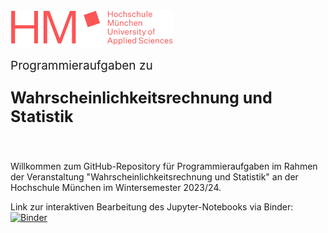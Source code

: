 <img src="logo.png" width="260px" style="margin-left: 0px;">

<br>
<p style="font-size:19px; text-align:left; margin-top: 15px; margin-bottom: 15px">Programmieraufgaben zu</i></p>
<p style="font-size:25px; text-align:left; margin-bottom: 25px"><b>Wahrscheinlichkeitsrechnung und Statistik</b></p>
<br>

Willkommen zum GitHub-Repository für Programmieraufgaben im Rahmen der Veranstaltung "Wahrscheinlichkeitsrechnung und Statistik" an der Hochschule München im Wintersemester 2023/24.

Link zur interaktiven Bearbeitung des Jupyter-Notebooks via Binder: &nbsp; [![Binder](https://mybinder.org/badge_logo.svg)](https://mybinder.org/v2/gh/simonhatzesberger/Wahrscheinlichkeitsrechnung_und_Statistik/HEAD?labpath=WuS_Programmieraufgaben.ipynb)
